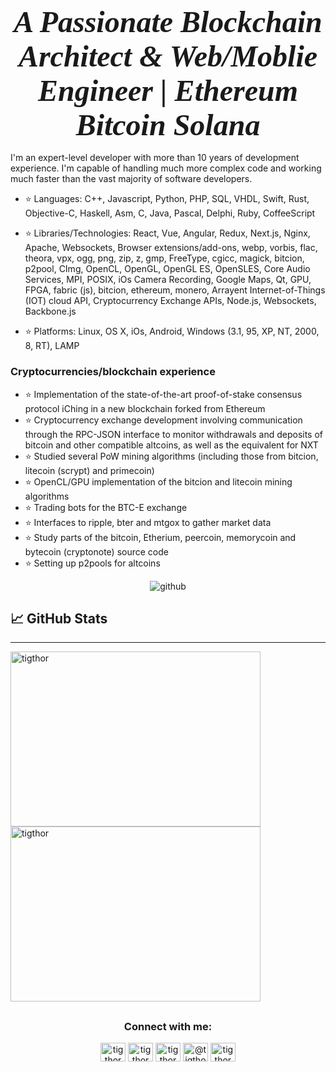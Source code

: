 <h3 align="center">
   <strong><i>
      <font size="7" face="times new roman"> A Passionate Blockchain Architect & Web/Moblie Engineer | Ethereum Bitcoin Solana</font>
         </i>
      </strong></h3>
I'm an expert-level developer with more than 10 years of development experience. I'm capable of handling much more complex code and working much faster than the vast majority of software developers.

* ⭐️ Languages: C++, Javascript, Python, PHP, SQL, VHDL, Swift, Rust, Objective-C, Haskell, Asm, C, Java, Pascal, Delphi, Ruby, CoffeeScript
* ⭐️ Libraries/Technologies: React, Vue, Angular, Redux, Next.js, Nginx, Apache, Websockets, Browser extensions/add-ons, webp, vorbis, flac, theora, vpx, ogg, png, zip, z, gmp, FreeType, cgicc, magick, bitcion, p2pool, CImg, OpenCL, OpenGL, OpenGL ES, OpenSLES, Core Audio Services, MPI, POSIX, iOs Camera Recording, Google Maps, Qt, GPU, FPGA, fabric (js), bitcion, ethereum, monero, Arrayent Internet-of-Things (IOT) cloud API, Cryptocurrency Exchange APIs, Node.js, Websockets, Backbone.js

* ⭐️ Platforms: Linux, OS X, iOs, Android, Windows (3.1, 95, XP, NT, 2000, 8, RT), LAMP


### Cryptocurrencies/blockchain experience
* ⭐ Implementation of the state-of-the-art proof-of-stake consensus protocol iChing in a new blockchain forked from Ethereum
* ⭐️ Cryptocurrency exchange development involving communication through the RPC-JSON interface to monitor withdrawals and deposits of bitcoin and other compatible altcoins, as well as the equivalent for NXT
* ⭐️ Studied several PoW mining algorithms (including those from bitcion, litecoin (scrypt) and primecoin)
* ⭐️ OpenCL/GPU implementation of the bitcion and litecoin mining algorithms
* ⭐️ Trading bots for the BTC-E exchange
* ⭐️ Interfaces to ripple, bter and mtgox to gather market data
* ⭐️ Study parts of the bitcoin, Etherium, peercoin, memorycoin and bytecoin (cryptonote) source code
* ⭐️ Setting up p2pools for altcoins



<p align="center"> <img src="https://komarev.com/ghpvc/?username=tigthor&label=Profile%20views&color=0e75b6&style=flat" alt="github" /> </p>



   ## &#x1f4c8; GitHub Stats
-------------------------------

<p><img align="left" src="https://github-readme-stats.vercel.app/api/top-langs?username=tigthor&show_icons=true&locale=en&count_private=true&layout=compact&langs_count=8" width="400" height="280" alt="tigthor" /></p>

<p>&nbsp;<img align="center" src="https://github-readme-stats.vercel.app/api?username=tigthor&show_icons=true&count_private=true&locale=en&theme=cobalt" height="280" width="400" alt="tigthor" /></p>



##
 
<h3 align="center">Connect with me:</h3>
<p align="center">
<a href="https://codepen.io/tigthor" target="blank"><img align="center" src="https://cdn.jsdelivr.net/npm/simple-icons@3.0.1/icons/codepen.svg" alt="tigthor" height="30" width="40" /></a>
<a href="https://dev.to/tigthor" target="blank"><img align="center" src="https://cdn.jsdelivr.net/npm/simple-icons@3.0.1/icons/dev-dot-to.svg" alt="tigthor" height="30" width="40" /></a>
<a href="https://twitter.com/tigthor" target="blank"><img align="center" src="https://cdn.jsdelivr.net/npm/simple-icons@3.0.1/icons/twitter.svg" alt="tigthor" height="30" width="40" /></a>
<a href="https://medium.com/@tigthor" target="blank"><img align="center" src="https://cdn.jsdelivr.net/npm/simple-icons@3.0.1/icons/medium.svg" alt="@tigthor" height="30" width="40" /></a>
<a href="https://www.hackerrank.com/tigthor" target="blank"><img align="center" src="https://cdn.jsdelivr.net/npm/simple-icons@3.0.1/icons/hackerrank.svg" alt="tigthor" height="30" width="40" /></a>
</p>

